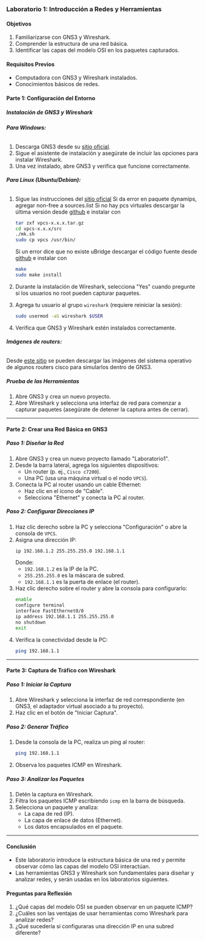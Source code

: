 ### **Laboratorio 1: Introducción a Redes y Herramientas**

#### **Objetivos**
1. Familiarizarse con GNS3 y Wireshark.
2. Comprender la estructura de una red básica.
3. Identificar las capas del modelo OSI en los paquetes capturados.

#### **Requisitos Previos**
- Computadora con GNS3 y Wireshark instalados.
- Conocimientos básicos de redes.

#### **Parte 1: Configuración del Entorno**

##### **Instalación de GNS3 y Wireshark**

###### **Para Windows:**
1. Descarga GNS3 desde su [sitio oficial](https://gns3.com/).
2. Sigue el asistente de instalación y asegúrate de incluir las opciones para instalar Wireshark.
3. Una vez instalado, abre GNS3 y verifica que funcione correctamente.

###### **Para Linux (Ubuntu/Debian):**
1. Sigue las instrucciones del [sitio oficial](https://docs.gns3.com/docs/getting-started/installation/linux/)
   Si da error en paquete dynamips, agregar non-free a sources.list
   Si no hay pcs virtuales descargar la última versión desde [github](https://github.com/GNS3/vpcs/releases) e instalar con
   ```bash
   tar zxf vpcs-x.x.x.tar.gz
   cd vpcs-x.x.x/src
   ./mk.sh
   sudo cp vpcs /usr/bin/
   ```
   Si un error dice que no existe uBridge descargar el código fuente desde [github](https://github.com/GNS3/ubridge) e instalar con
   ```bash
   make
   sudo make install
   ```

2. Durante la instalación de Wireshark, selecciona "Yes" cuando pregunte si los usuarios no root pueden capturar paquetes.
3. Agrega tu usuario al grupo `wireshark` (requiere reiniciar la sesión):
   ```bash
   sudo usermod -aG wireshark $USER
   ```
4. Verifica que GNS3 y Wireshark estén instalados correctamente.

######  **Imágenes de routers:**
Desde [este sitio](https://www.telectronika.com/descargas/cisco-imagenes-ios-para-gns3-dynamips-y-vm/) se pueden descargar las imágenes del sistema operativo de algunos routers cisco para simularlos dentro de GNS3.

##### **Prueba de las Herramientas**
1. Abre GNS3 y crea un nuevo proyecto.
2. Abre Wireshark y selecciona una interfaz de red para comenzar a capturar paquetes (asegúrate de detener la captura antes de cerrar).

---

#### **Parte 2: Crear una Red Básica en GNS3**

##### **Paso 1: Diseñar la Red**
1. Abre GNS3 y crea un nuevo proyecto llamado "Laboratorio1".
2. Desde la barra lateral, agrega los siguientes dispositivos:
   - Un router (p. ej., `Cisco c7200`).
   - Una PC (usa una máquina virtual o el nodo `VPCS`).
3. Conecta la PC al router usando un cable Ethernet:
   - Haz clic en el ícono de "Cable".
   - Selecciona "Ethernet" y conecta la PC al router.

##### **Paso 2: Configurar Direcciones IP**
1. Haz clic derecho sobre la PC y selecciona "Configuración" o abre la consola de `VPCS`.
2. Asigna una dirección IP:
   ```bash
   ip 192.168.1.2 255.255.255.0 192.168.1.1
   ```
   Donde:
   - `192.168.1.2` es la IP de la PC.
   - `255.255.255.0` es la máscara de subred.
   - `192.168.1.1` es la puerta de enlace (el router).
3. Haz clic derecho sobre el router y abre la consola para configurarlo:
   ```bash
   enable
   configure terminal
   interface FastEthernet0/0
   ip address 192.168.1.1 255.255.255.0
   no shutdown
   exit
   ```
4. Verifica la conectividad desde la PC:
   ```bash
   ping 192.168.1.1
   ```

---

#### **Parte 3: Captura de Tráfico con Wireshark**

##### **Paso 1: Iniciar la Captura**
1. Abre Wireshark y selecciona la interfaz de red correspondiente (en GNS3, el adaptador virtual asociado a tu proyecto).
2. Haz clic en el botón de "Iniciar Captura".

##### **Paso 2: Generar Tráfico**
1. Desde la consola de la PC, realiza un ping al router:
   ```bash
   ping 192.168.1.1
   ```
2. Observa los paquetes ICMP en Wireshark.

##### **Paso 3: Analizar los Paquetes**
1. Detén la captura en Wireshark.
2. Filtra los paquetes ICMP escribiendo `icmp` en la barra de búsqueda.
3. Selecciona un paquete y analiza:
   - La capa de red (IP).
   - La capa de enlace de datos (Ethernet).
   - Los datos encapsulados en el paquete.

---

#### **Conclusión**
- Este laboratorio introduce la estructura básica de una red y permite observar cómo las capas del modelo OSI interactúan.
- Las herramientas GNS3 y Wireshark son fundamentales para diseñar y analizar redes, y serán usadas en los laboratorios siguientes.

#### **Preguntas para Reflexión**
1. ¿Qué capas del modelo OSI se pueden observar en un paquete ICMP?
2. ¿Cuáles son las ventajas de usar herramientas como Wireshark para analizar redes?
3. ¿Qué sucedería si configuraras una dirección IP en una subred diferente?

